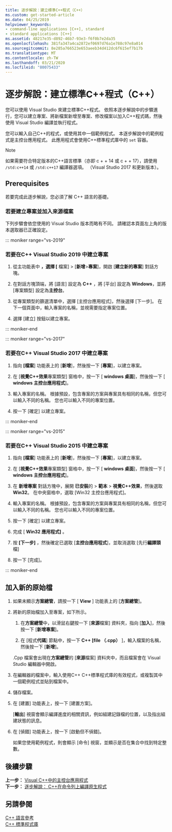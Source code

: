 ```yaml
---
title: 逐步解說：建立標準C++程式（C++）
ms.custom: get-started-article
ms.date: 04/25/2019
helpviewer_keywords:
- command-line applications [C++], standard
- standard applications [C++]
ms.assetid: 48217e35-d892-46b7-93e3-f6f0b7e2da35
ms.openlocfilehash: 381fa347a4ca2872ef0697d76a1e788c97e8a014
ms.sourcegitcommit: 8e285a766523e653aeeb34d412dc6f615ef7b17b
ms.translationtype: MT
ms.contentlocale: zh-TW
ms.lasthandoff: 03/21/2020
ms.locfileid: "80075433"
---
```

# <a name="walkthrough-creating-a-standard-c-program-c"></a>逐步解說：建立標準C++程式（C++）

您可以使用 Visual Studio 來建立標準C++程式。 依照本逐步解說中的步驟進行，您可以建立專案、將新檔案新增至專案、修改檔案以加入C++程式碼，然後使用 Visual Studio 編譯並執行程式。

您可以輸入自己C++的程式，或使用其中一個範例程式。 本逐步解說中的範例程式是主控台應用程式。 此應用程式會使用C++標準程式庫中的 `set` 容器。

> [!NOTE]
> 如果需要符合特定版本的C++語言標準（亦即 c + + 14 或 c + + 17），請使用 `/std:c++14` 或 `/std:c++17` 編譯器選項。 （Visual Studio 2017 和更新版本）。

## <a name="prerequisites"></a>Prerequisites

若要完成此逐步解說，您必須了解 C++ 語言的基礎。

### <a name="to-create-a-project-and-add-a-source-file"></a>若要建立專案並加入來源檔案

下列步驟會依您使用的 Visual Studio 版本而略有不同。 請確認本頁面左上角的版本選取器已正確設定。

::: moniker range="vs-2019"

### <a name="to-create-a-c-project-in-visual-studio-2019"></a>若要在C++ Visual Studio 2019 中建立專案

1. 從主功能表中 **，選擇 [** 檔案] > [**新增**>**專案**]，開啟 [**建立新的專案**] 對話方塊。

1. 在對話方塊頂端，將 [語言] 設定為 **C++** ，將 [平台] 設定為 **Windows**，並將 [專案類型] 設定為**主控台**。

1. 從專案類型的篩選清單中，選擇 [主控台應用程式]，然後選擇 [下一步]。 在下一個頁面中，輸入專案的名稱，並視需要指定專案位置。

1. 選擇 [建立] 按鈕以建立專案。

::: moniker-end

::: moniker range="vs-2017"

### <a name="to-create-a-c-project-in-visual-studio-2017"></a>若要在C++ Visual Studio 2017 中建立專案

1. 指向 **[檔案**] 功能表上的 [**新增**]，然後按一下 [**專案**]，以建立專案。

1. 在 [**視覺C++效果**專案類型] 窗格中，按一下 [ **windows 桌面**]，然後按一下 [ **windows 主控台應用程式**]。

1. 輸入專案的名稱。 根據預設，包含專案的方案與專案具有相同的名稱，但您可以輸入不同的名稱。 您也可以輸入不同的專案位置。

1. 按一下 [確定] 以建立專案。

::: moniker-end

::: moniker range="vs-2015"

### <a name="to-create-a-c-project-in-visual-studio-2015"></a>若要在C++ Visual Studio 2015 中建立專案

1. 指向 **[檔案**] 功能表上的 [**新增**]，然後按一下 [**專案**]，以建立專案。

1. 在 [**視覺C++效果**專案類型] 窗格中，按一下 [ **windows 桌面**]，然後按一下 [ **windows 主控台應用程式**]。

1. 在 **新增專案** 對話方塊中，展開 **已安裝**的 > **範本** > **視覺C++效果**，然後選取  **Win32**。 在中央窗格中，選取 [Win32 主控台應用程式]。

1. 輸入專案的名稱。 根據預設，包含專案的方案與專案具有相同的名稱，但您可以輸入不同的名稱。 您也可以輸入不同的專案位置。

1. 按一下 [確定] 以建立專案。

1. 完成 [ **Win32 應用程式]** 。

1. 按 **[下一步]** ，然後確定已選取 [**主控台應用程式**]，並取消選取 [先行**編譯頭**檔]

1. 按一下 [完成]。

::: moniker-end

## <a name="add-a-new-source-file"></a>加入新的原始檔

1. 如果未顯示**方案總管**，請按一下 [ **View** ] 功能表上的 [**方案總管**]。

1. 將新的原始檔加入至專案，如下所示。

   1. 在**方案總管**中，以滑鼠右鍵按一下 [**來源**檔案] 資料夾，指向 [**加入**]，然後按一下 [**新增專案**]。

   1. 在 [程式**代碼**] 節點中，按一下 **C++ [file （.cpp）** ]，輸入檔案的名稱，然後按一下 [**新增**]。

   .Cpp 檔案會出現在**方案總管**的 [**來源**檔案] 資料夾中，而且檔案會在 Visual Studio 編輯器中開啟。

1. 在編輯器的檔案中，輸入使用C++ C++標準程式庫的有效程式，或複製其中一個範例程式並貼到檔案中。

1. 儲存檔案。

1. 在 [建置] 功能表上，按一下 [建置方案]。

   [**輸出**] 視窗會顯示編譯進度的相關資訊，例如組建記錄檔的位置，以及指出組建狀態的訊息。

1. 在 [偵錯] 功能表上，按一下 [啟動但不偵錯]。

   如果您使用範例程式，則會顯示 [命令] 視窗，並顯示是否在集合中找到特定整數。

## <a name="next-steps"></a>後續步驟

**上一步：** [Visual C++中的主控台應用程式](../windows/console-applications-in-visual-cpp.md)<br/>
**下一步：** [逐步解說： C++在命令列上編譯原生程式](../build/walkthrough-compiling-a-native-cpp-program-on-the-command-line.md)

## <a name="see-also"></a>另請參閱

[C++ 語言參考](../cpp/cpp-language-reference.md)<br/>
[C++ 標準程式庫](../standard-library/cpp-standard-library-reference.md)
